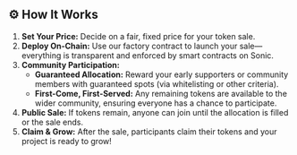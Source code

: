## ⚙️ How It Works

1. **Set Your Price:** Decide on a fair, fixed price for your token sale.
2. **Deploy On-Chain:** Use our factory contract to launch your sale—everything is transparent and enforced by smart contracts on Sonic.
3. **Community Participation:**
   - **Guaranteed Allocation:** Reward your early supporters or community members with guaranteed spots (via whitelisting or other criteria).
   - **First-Come, First-Served:** Any remaining tokens are available to the wider community, ensuring everyone has a chance to participate.
4. **Public Sale:** If tokens remain, anyone can join until the allocation is filled or the sale ends.
5. **Claim & Grow:** After the sale, participants claim their tokens and your project is ready to grow! 